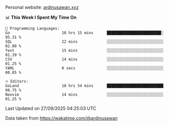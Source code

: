 Personal website: [ardinusawan.xyz](https://ardinusawan.xyz)

<!--START_SECTION:waka-->
📊 **This Week I Spent My Time On** 

```text
💬 Programming Languages: 
Go                       18 hrs 15 mins      ████████████████████████░   95.31 % 
SQL                      22 mins             ░░░░░░░░░░░░░░░░░░░░░░░░░   02.00 % 
Text                     15 mins             ░░░░░░░░░░░░░░░░░░░░░░░░░   01.39 % 
CSV                      14 mins             ░░░░░░░░░░░░░░░░░░░░░░░░░   01.25 % 
YAML                     0 secs              ░░░░░░░░░░░░░░░░░░░░░░░░░   00.05 % 

🔥 Editors: 
GoLand                   18 hrs 54 mins      █████████████████████████   98.75 % 
Neovim                   14 mins             ░░░░░░░░░░░░░░░░░░░░░░░░░   01.25 % 
```


 Last Updated on 27/09/2025 04:25:03 UTC
<!--END_SECTION:waka-->
Data taken from https://wakatime.com/@ardinusawan
